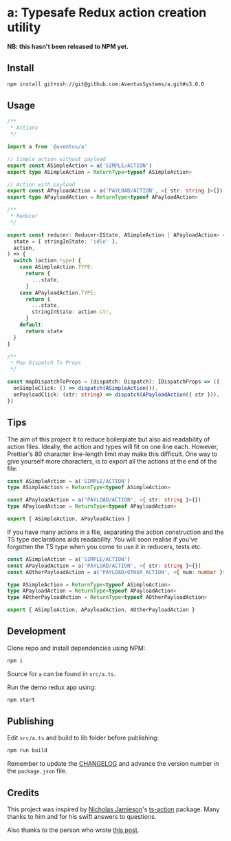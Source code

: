 # a: Typesafe Redux action creation utility

**NB: this hasn't been released to NPM yet.**

## Install

```sh
npm install git+ssh://git@github.com:AventusSystems/a.git#v3.0.0
```

## Usage

```ts
/**
 * Actions
 */

import a from '@aventus/a'

// Simple action without payload
export const ASimpleAction = a('SIMPLE/ACTION')
export type ASimpleAction = ReturnType<typeof ASimpleAction>

// Action with payload
export const APayloadAction = a('PAYLOAD/ACTION', <{ str: string }>{})
export type APayloadAction = ReturnType<typeof APayloadAction>
```

```ts
/**
 * Reducer
 */

export const reducer: Reducer<IState, ASimpleAction | APayloadAction> = (
  state = { stringInState: 'idle' },
  action,
) => {
  switch (action.type) {
    case ASimpleAction.TYPE:
      return {
        ...state,
      }
    case APayloadAction.TYPE:
      return {
        ...state,
        stringInState: action.str,
      }
    default:
      return state
  }
}
```

```ts
/**
 * Map Dispatch To Props
 */

const mapDispatchToProps = (dispatch: Dispatch): IDispatchProps => ({
  onSimpleClick: () => dispatch(ASimpleAction()),
  onPayloadClick: (str: string) => dispatch(APayloadAction({ str })),
})
```

## Tips

The aim of this project it to reduce boilerplate but also aid readability of
action files. Ideally, the action and types will fit on one line each. However,
Prettier's 80 character line-length limit may make this difficult. One way to
give yourself more characters, is to export all the actions at the end of the
file:

```ts
const ASimpleAction = a('SIMPLE/ACTION')
type ASimpleAction = ReturnType<typeof ASimpleAction>

const APayloadAction = a('PAYLOAD/ACTION', <{ str: string }>{})
type APayloadAction = ReturnType<typeof APayloadAction>

export { ASimpleAction, APayloadAction }
```

If you have many actions in a file, separating the action construction and the
TS type declarations aids readability. You will soon realise if you've forgotten
the TS type when you come to use it in reducers, tests etc.

```ts
const ASimpleAction = a('SIMPLE/ACTION')
const APayloadAction = a('PAYLOAD/ACTION', <{ str: string }>{})
const AOtherPayloadAction = a('PAYLOAD/OTHER_ACTION', <{ num: number }>{})

type ASimpleAction = ReturnType<typeof ASimpleAction>
type APayloadAction = ReturnType<typeof APayloadAction>
type AOtherPayloadAction = ReturnType<typeof AOtherPayloadAction>

export { ASimpleAction, APayloadAction, AOtherPayloadAction }
```

## Development

Clone repo and install dependencies using NPM:

```sh
npm i
```

Source for `a` can be found in `src/a.ts`.

Run the demo redux app using:

```sh
npm start
```

## Publishing

Edit `src/a.ts` and build to lib folder before publishing:

```sh
npm run build
```

Remember to update the [CHANGELOG](CHANGELOG.md) and advance the version number
in the `package.json` file.

## Credits

This project was inspired by [Nicholas Jamieson](https://github.com/cartant)'s
[ts-action](https://github.com/cartant/ts-action) package. Many thanks to him
and for his swift answers to questions.

Also thanks to the person who wrote
[this post](https://qiita.com/terrierscript/items/b9687f610a96ab964ab2).
